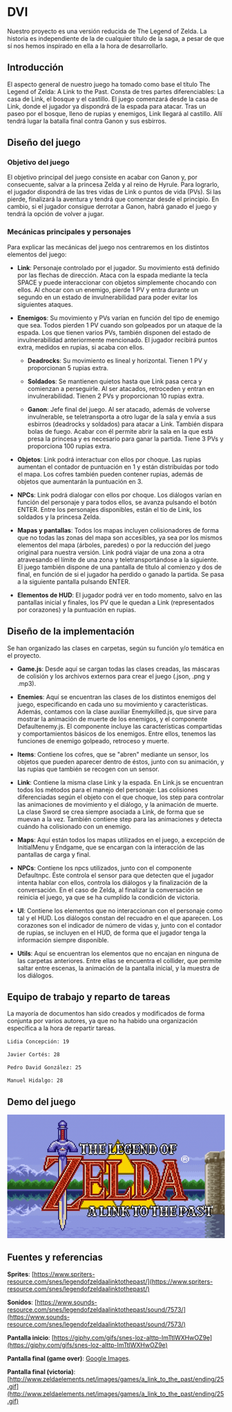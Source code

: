 # DVI

Nuestro proyecto es una versión reducida de The Legend of Zelda. La historia es independiente de la de cualquier título de la saga, a pesar de que sí nos hemos inspirado en ella a la hora de desarrollarlo.

## Introducción

El aspecto general de nuestro juego ha tomado como base el título The Legend of Zelda: A Link to the Past. Consta de tres partes diferenciables: La casa de Link, el bosque y el castillo. El juego comenzará desde la casa de Link, donde el jugador ya dispondrá de la espada para atacar. Tras un paseo por el bosque, lleno de rupias y enemigos, Link llegará al castillo. Allí tendrá lugar la batalla final contra Ganon y sus esbirros.

## Diseño del juego

### Objetivo del juego

El objetivo principal del juego consiste en acabar con Ganon y, por consecuente, salvar a la princesa Zelda y al reino de Hyrule. Para lograrlo, el jugador dispondrá de las tres vidas de Link o puntos de vida (PVs). Si las pierde, finalizará la aventura y tendrá que comenzar desde el principio. En cambio, si el jugador consigue derrotar a Ganon, habrá ganado el juego y tendrá la opción de volver a jugar.

### Mecánicas principales y personajes

Para explicar las mecánicas del juego nos centraremos en los distintos elementos del juego:

* **Link**: Personaje controlado por el jugador. Su movimiento está definido por las flechas de dirección. Ataca con la espada mediante la tecla SPACE y puede interaccionar con objetos simplemente chocando con ellos. Al chocar con un enemigo, pierde 1 PV y entra durante un segundo en un estado de invulnerabilidad para poder evitar los siguientes ataques.

* **Enemigos**: Su movimiento y PVs varían en función del tipo de enemigo que sea. Todos pierden 1 PV cuando son golpeados por un ataque de la espada. Los que tienen varios PVs, también disponen del estado de invulnerabilidad anteriormente mencionado. El jugador recibirá puntos extra, medidos en rupias, si acaba con ellos.

  * **Deadrocks**: Su movimiento es lineal y horizontal. Tienen 1 PV y proporcionan 5 rupias extra.

  * **Soldados**: Se mantienen quietos hasta que Link pasa cerca y comienzan a perseguirle. Al ser atacados, retroceden y entran en invulnerabilidad. Tienen 2 PVs y proporcionan 10  rupias extra.

  * **Ganon**: Jefe final del juego. Al ser atacado, además de volverse invulnerable, se teletransporta a otro lugar de la sala y envía a sus esbirros (deadrocks y soldados) para atacar a Link. También dispara bolas de fuego. Acabar con él permite abrir la sala en la que está presa la princesa y es necesario para ganar la partida. Tiene 3 PVs y proporciona 100 rupias extra.

* **Objetos**: Link podrá interactuar con ellos por choque. Las rupias aumentan el contador de puntuación en 1 y están distribuidas por todo el mapa. Los cofres también pueden contener rupias, además de objetos que aumentarán la puntuación en 3.

* **NPCs**: Link podrá dialogar con ellos por choque. Los diálogos varían en función del personaje y para todos ellos, se avanza pulsando el botón ENTER. Entre los personajes disponibles, están el tío de Link, los soldados y la princesa Zelda.

* **Mapas y pantallas**: Todos los mapas incluyen colisionadores de forma que no todas las zonas del mapa son accesibles, ya sea por los mismos elementos del mapa (árboles, paredes) o por la reducción del juego original para nuestra versión. Link podrá viajar de una zona a otra atravesando el límite de una zona y teletransportándose a la siguiente. El juego también dispone de una pantalla de título al comienzo y dos de final, en función de si el jugador ha perdido o ganado la partida. Se pasa a la siguiente pantalla pulsando ENTER.

* **Elementos de HUD**: El jugador podrá ver en todo momento, salvo en las pantallas inicial y finales, los PV que le quedan a Link (representados por corazones) y la puntuación en rupias.

## Diseño de la implementación

Se han organizado las clases en carpetas, según su función y/o temática en el proyecto.

* **Game.js**: Desde aquí se cargan todas las clases creadas, las máscaras de colisión y los archivos externos para crear el juego (.json, .png y .mp3).

* **Enemies**: Aquí se encuentran las clases de los distintos enemigos del juego, especificando en cada uno su movimiento y características. Además, contamos con la clase auxiliar Enemykilled.js, que sirve para mostrar la animación de muerte de los enemigos, y el componente Defaultenemy.js. El componente incluye las características compartidas y comportamientos básicos de los enemigos. Entre ellos, tenemos las funciones de enemigo golpeado, retroceso y muerte.

* **Items**: Contiene los cofres, que se "abren" mediante un sensor, los objetos que pueden aparecer dentro de éstos, junto con su animación, y las rupias que también se recogen con un sensor.

* **Link**: Contiene la misma clase Link y la espada. En Link.js se encuentran todos los métodos para el manejo del personaje: Las colisiones diferenciadas según el objeto con el que choque, los step para controlar las animaciones de movimiento y el diálogo, y la animación de muerte. La clase Sword se crea siempre asociada a Link, de forma que se muevan a la vez. También contiene step para las animaciones y detecta cuándo ha colisionado con un enemigo.

* **Maps**: Aquí están todos los mapas utilizados en el juego, a excepción de InitialMenu y Endgame, que se encargan con la interacción de las pantallas de carga y final.

* **NPCs**: Contiene los npcs utilizados, junto con el componente Defaultnpc. Éste controla el sensor para que detecten que el jugador intenta hablar con ellos, controla los diálogos y la finalización de la conversación. En el caso de Zelda, al finalizar la conversación se reinicia el juego, ya que se ha cumplido la condición de victoria.

* **UI**: Contiene los elementos que no interaccionan con el personaje como tal y el HUD. Los diálogos constan del recuadro en el que aparecen. Los corazones son el indicador de número de vidas y, junto con el contador de rupias, se incluyen en el HUD, de forma que el jugador tenga la información siempre disponible.

* **Utils**: Aquí se encuentran los elementos que no encajan en ninguna de las carpetas anteriores. Entre ellas se encuentra el collider, que permite saltar entre escenas, la animación de la pantalla inicial, y la muestra de los diálogos.

## Equipo de trabajo y reparto de tareas

La mayoría de documentos han sido creados y modificados de forma conjunta por varios autores, ya que no ha habido una organización específica a la hora de repartir tareas.

```
Lidia Concepción: 19
```
```
Javier Cortés: 28
```
```
Pedro David González: 25
```
```
Manuel Hidalgo: 28
```

## Demo del juego

[![Demo del juego](doc/img/game.gif)](https://www.youtube.com/watch?v=zN_m4QDK7i4&feature=youtu.be)

## Fuentes y referencias

**Sprites**: [https://www.spriters-resource.com/snes/legendofzeldaalinktothepast/](https://www.spriters-resource.com/snes/legendofzeldaalinktothepast/)

**Sonidos**: [https://www.sounds-resource.com/snes/legendofzeldaalinktothepast/sound/7573/](https://www.sounds-resource.com/snes/legendofzeldaalinktothepast/sound/7573/)

**Pantalla inicio**: [https://giphy.com/gifs/snes-loz-alttp-ImTtlWXHwOZ9e](https://giphy.com/gifs/snes-loz-alttp-ImTtlWXHwOZ9e)

**Pantalla final (game over)**: [Google Images](https://images.google.com/).

**Pantalla final (victoria)**: [http://www.zeldaelements.net/images/games/a_link_to_the_past/ending/25.gif](http://www.zeldaelements.net/images/games/a_link_to_the_past/ending/25.gif)
